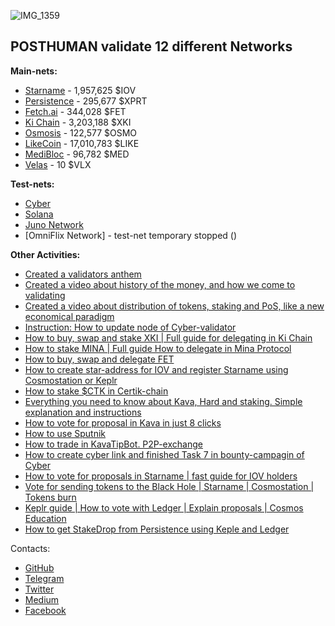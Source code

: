 ![IMG_1359](https://user-images.githubusercontent.com/38581319/121065657-4b437c80-c7c9-11eb-9be3-c88ae27a4e51.PNG)

## POSTHUMAN validate 12 different Networks

**Main-nets:** <br />

- [Starname](https://www.mintscan.io/starname/validators/starvaloper1euslp8c2qadgs6jy6klwv6f332mj426qje6vsn) - 1,957,625 $IOV
- [Persistence](https://www.mintscan.io/persistence/validators/persistencevaloper10sc98vt6saux8asexnsp2hgvkgmjmful8w5cuw) - 295,677 $XPRT
- [Fetch.ai](https://www.mintscan.io/fetchai/validators/fetchvaloper1y02hlwucl6csz4z02ksn46gzdkmref927l4mug) - 344,028 $FET
- [Ki Chain](https://www.mintscan.io/ki-chain/validators/kivaloper1g2sr6x8hrtwwsaaqu8p8r7dzdfugdcsal08gq8) - 3,203,188 $XKI
- [Osmosis](https://www.mintscan.io/osmosis/validators/osmovaloper1e8238v24qccht9mqc2w0r4luq462yxttfpaeam) - 122,577 $OSMO
- [LikeCoin](https://likecoin.bigdipper.live/validators/cosmosvaloper13shmgwhlhw36sv6yfqz9llpcynu7pkqngsmeld) - 17,010,783 $LIKE
- [MediBloc](https://www.mintscan.io/medibloc/validators/panaceavaloper190njxj69lmwdwjhhp0fw5kqsxsu6g876hzgp6z) - 96,782 $MED
- [Velas](https://velasvalidators.com/9Hj1BdkKHz9rGoDdqy82huZHpcvK2pAzXoBP1BbECqze) - 10 $VLX

**Test-nets:** <br />

- [Cyber](https://cyb.ai/network/bostrom/hero/bostromvaloper1ccvpcq9ffy0qd2ca8nmmpzfamtyjfc9zt56fhc)
- [Solana](https://www.validators.app/validators/testnet/HZX4MWsSDzRerGuV6kgtj5sGM3dcX9doaiN7qr5y9MAw?locale=en&order=score&refresh=)
- [Juno Network](https://testnet.juno.aneka.io/validators/junovaloper1sxa5wu7d5p992nxq5teh0r0lzsecmz3ukhlgla)
- [OmniFlix Network] - test-net temporary stopped ()


**Other Activities:** <br />

- [Created a validators anthem](https://youtu.be/a90VyAxoGyY)
- [Created a video about history of the money, and how we come to validating](https://youtu.be/Etp1EAf7Vzw)
- [Created a video about distribution of tokens, staking and PoS, like a new economical paradigm](https://youtu.be/YcpUKRBHvp0)
- [Instruction: How to update node of Cyber-validator](https://antropocosmist.medium.com/instruction-how-to-update-node-of-cyber-validator-b57469295089)
- [How to buy, swap and stake XKI | Full guide for delegating in Ki Chain](https://antropocosmist.medium.com/how-to-buy-swap-and-stake-xki-full-guide-for-delegating-in-ki-chain-4eeeaa77e0ad)
- [How to stake MINA | Full guide How to delegate in Mina Protocol](https://antropocosmist.medium.com/how-to-stake-mina-a524b4fc8086)
- [How to buy, swap and delegate FET](https://antropocosmist.medium.com/how-to-buy-swap-and-delegate-fet-6762ef969373)
- [How to create star-address for IOV and register Starname using Cosmostation or Keplr](https://antropocosmist.medium.com/how-to-create-star-address-for-iov-and-register-starname-using-cosmostation-or-keplr-cf6e15c74fa0)
- [How to stake $CTK in Certik-chain](https://antropocosmist.medium.com/how-to-stake-ctk-in-certik-chain-8501333d274d)
- [Everything you need to know about Kava, Hard and staking. Simple explanation and instructions](https://antropocosmist.medium.com/everything-you-need-to-know-about-kava-harvest-and-staking-simple-explanation-and-instructions-7e739942b83c)
- [How to vote for proposal in Kava in just 8 clicks](https://youtu.be/nPwsJPfAdBA)
- [How to use Sputnik](https://youtu.be/NwiI6xXkMcw)
- [How to trade in KavaTipBot. P2P-exchange](https://youtu.be/hDNF59X6u4s)
- [How to create cyber link and finished Task 7 in bounty-campagin of Cyber](https://youtu.be/K-8fQLCeOO4)
- [How to vote for proposals in Starname | fast guide for IOV holders](https://youtu.be/Ec2Gy4brceA)
- [Vote for sending tokens to the Black Hole | Starname | Cosmostation | Tokens burn](https://youtu.be/g4qygmIvljE)
- [Keplr guide | How to vote with Ledger | Explain proposals | Cosmos Education](https://youtu.be/560sNt4Jfe4)
- [How to get StakeDrop from Persistence using Keple and Ledger](https://youtu.be/tiJGu4_2ZPo)

Contacts: <br />
- [GitHub](https://github.com/Antropocosmist/my_competencies) <br />
- [Telegram](https://t.me/antropocosmist) <br />
- [Twitter](https://twitter.com/ponimajushij) <br />
- [Medium](https://antropocosmist.medium.com/) <br />
- [Facebook](https://facebook.com/vladimir.ponimajushij) <br />
